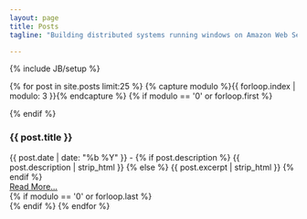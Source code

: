 ```yaml
---
layout: page
title: Posts
tagline: "Building distributed systems running windows on Amazon Web Services."

---
```

{% include JB/setup %}


{% for post in site.posts limit:25 %}
{% capture modulo %}{{ forloop.index | modulo: 3 }}{% endcapture %}
{% if modulo == '0' or forloop.first %}
<div class="row">
{% endif %} 
  <div class="span4">
    <h3 class="title">{{ post.title }}</h3>
    <info datetime="{{ page.date | date: "%Y-%m-%d" }}">
    {{ post.date | date: "%b %Y" }}
    </info> - 
    {% if post.description %}
      <span class="body">{{ post.description | strip_html }}</span>
    {% else %}
      <span class="body">{{ post.excerpt | strip_html }}</span>
    {% endif %}
    <div><a href="{{post.url}}">Read More...</a></div>
  </div>
{% if modulo == '0' or forloop.last %}
</div>
{% endif %} 
{% endfor %}
